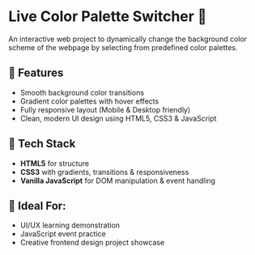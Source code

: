 # Live Color Palette Switcher 🎨

An interactive web project to dynamically change the background color scheme of the webpage by selecting from predefined color palettes.

## 🚀 Features

- Smooth background color transitions
- Gradient color palettes with hover effects
- Fully responsive layout (Mobile & Desktop friendly)
- Clean, modern UI design using HTML5, CSS3 & JavaScript

## 📂 Tech Stack

- **HTML5** for structure  
- **CSS3** with gradients, transitions & responsiveness  
- **Vanilla JavaScript** for DOM manipulation & event handling   

## 📌 Ideal For:

- UI/UX learning demonstration  
- JavaScript event practice  
- Creative frontend design project showcase  


